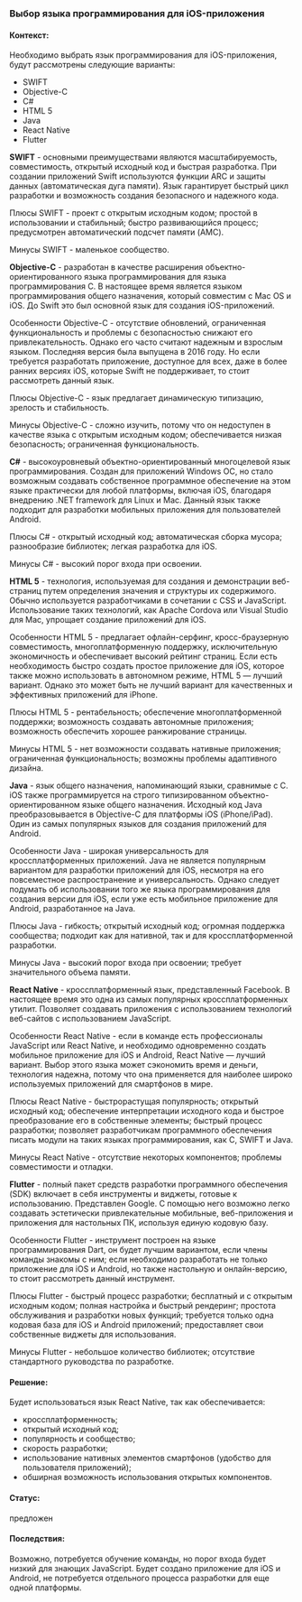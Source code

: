### Выбор языка программирования для iOS-приложения

#### Контекст:

Необходимо выбрать язык программирования для iOS-приложения, будут рассмотрены следующие варианты:
- SWIFT
- Objective-C
- C#
- HTML 5
- Java
- React Native
- Flutter

**SWIFT** - основными преимуществами являются масштабируемость, совместимость, открытый исходный код и быстрая разработка. При создании приложений Swift используются функции ARC и защиты данных (автоматическая дуга памяти). Язык гарантирует быстрый цикл разработки и возможность создания безопасного и надежного кода.

Плюсы SWIFT - проект с открытым исходным кодом; простой в использовании и стабильный; быстро развивающийся процесс; предусмотрен автоматический подсчет памяти (AMC).

Минусы SWIFT - маленькое сообщество.

**Objective-C** - разработан в качестве расширения объектно-ориентированного языка программирования для языка программирования C. В настоящее время является языком программирования общего назначения, который совместим с Mac OS и iOS. До Swift это был основной язык для создания iOS-приложений. 

Особенности Objective-C - отсутствие обновлений, ограниченная функциональность и проблемы с безопасностью снижают его привлекательность. Однако его часто считают надежным и взрослым языком. Последняя версия была выпущена в 2016 году. Но если требуется разработать приложение, доступное для всех, даже в более ранних версиях iOS, которые Swift не поддерживает, то стоит рассмотреть данный язык.

Плюсы Objective-C - язык предлагает динамическую типизацию, зрелость и стабильность. 

Минусы Objective-C - сложно изучить, потому что он недоступен в качестве языка с открытым исходным кодом; обеспечивается низкая безопасность; ограниченная функциональность. 

**C#** - высокоуровневый объектно-ориентированный многоцелевой язык программирования.
Создан для приложений Windows OC, но стало возможным создавать собственное программное обеспечение на этом языке практически для любой платформы, включая iOS, благодаря внедрению .NET framework для Linux и Mac. Данный язык также подходит для разработки  мобильных приложения для пользователей Android.

Плюсы C# - открытый исходный код; автоматическая сборка мусора; разнообразие библиотек; легкая разработка для iOS.

Минусы C# - высокий порог входа при освоении.

**HTML 5** - технология, используемая для создания и демонстрации веб-страниц путем определения значения и структуры их содержимого. Обычно используется разработчиками в сочетании с CSS и JavaScript. Использование таких технологий, как Apache Cordova или Visual Studio для Mac, упрощает создание приложений для iOS.

Особенности HTML 5 - предлагает офлайн-серфинг, кросс-браузерную совместимость, многоплатформенную поддержку, исключительную экономичность и обеспечивает высокий рейтинг страниц. Если есть необходимость быстро создать простое приложение для iOS, которое также можно использовать в автономном режиме, HTML 5 — лучший вариант. Однако это может быть не лучший вариант для качественных и эффективных приложений для iPhone.

Плюсы HTML 5 - рентабельность; обеспечение многоплатформенной поддержки; возможность создавать автономные приложения; возможность обеспечить хорошее ранжирование страницы.

Минусы HTML 5 - нет возможности создавать нативные приложения; ограниченная функциональность; возможны проблемы адаптивного дизайна.

**Java** - язык общего назначения, напоминающий языки, сравнимые с C. iOS также программируется на строго типизированном объектно-ориентированном языке общего назначения. Исходный код Java преобразовывается в Objective-C для платформы iOS (iPhone/iPad). Один из самых популярных языков для создания приложений для Android.

Особенности Java - широкая универсальность для кроссплатформенных приложений. Java не является популярным вариантом для разработки приложений для iOS, несмотря на его повсеместное распространение и универсальность. Однако следует подумать об использовании того же языка программирования для создания версии для iOS, если уже есть мобильное приложение для Android, разработанное на Java.

Плюсы Java - гибкость; открытый исходный код; огромная поддержка сообщества; подходит как для нативной, так и для кроссплатформенной разработки.

Минусы Java - высокий порог входа при освоении; требует значительного объема памяти.

**React Native** - кроссплатформенный язык, представленный Facebook. В настоящее время это одна из самых популярных кроссплатформенных утилит. Позволяет создавать приложения с использованием технологий веб-сайтов с использованием JavaScript.

Особенности React Native - если в команде есть профессионалы JavaScript или React Native, и необходимо одновременно создать мобильное приложение для iOS и Android, React Native — лучший вариант. Выбор этого языка может сэкономить время и деньги, технология надежна, потому что она применяется для наиболее широко используемых приложений для смартфонов в мире.

Плюсы React Native - быстрорастущая популярность; открытый исходный код; обеспечение интерпретации исходного кода и быстрое преобразование его в собственные элементы; быстрый процесс разработки; позволяет разработчикам программного обеспечения писать модули на таких языках программирования, как C, SWIFT и Java.

Минусы React Native - отсутствие некоторых компонентов; проблемы совместимости и отладки.

**Flutter** - полный пакет средств разработки программного обеспечения (SDK) включает в себя инструменты и виджеты, готовые к использованию. Представлен Google. С помощью него возможно легко создавать эстетически привлекательные мобильные, веб-приложения и приложения для настольных ПК, используя единую кодовую базу.

Особенности Flutter - инструмент построен на языке программирования Dart, он будет лучшим вариантом, если члены команды знакомы с ним; если необходимо разработать не только приложение для iOS и Android, но также настольную и онлайн-версию, то стоит рассмотреть данный инструмент.

Плюсы Flutter - быстрый процесс разработки; бесплатный и с открытым исходным кодом; полная настройка и быстрый рендеринг; простота обслуживания и разработки новых функций; требуется только одна кодовая база для iOS и Android приложений; предоставляет свои собственные виджеты для использования.

Минусы Flutter - небольшое количество библиотек; отсутствие стандартного руководства по разработке.

#### Решение:

Будет использоваться язык React Native, так как обеспечивается:
- кроссплатформенность;
- открытый исходный код;
- популярность и сообщество;
- скорость разработки;
- использование нативных элементов смартфонов (удобство для пользователя приложений);
- обширная возможность использования открытых компонентов.

#### Статус:

предложен

#### Последствия:

Возможно, потребуется обучение команды, но порог входа будет низкий для знающих JavaScript. Будет создано приложение для iOS и Android, не потребуется отдельного процесса разработки для еще одной платформы.
